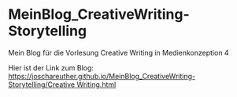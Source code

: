 # MeinBlog_CreativeWriting-Storytelling
Mein Blog für die Vorlesung Creative Writing in Medienkonzeption 4


Hier ist der Link zum Blog: [https://joschareuther.github.io/MeinBlog_CreativeWriting-Storytelling/Creative Writing.html](https://joschareuther.github.io/MeinBlog_CreativeWriting-Storytelling/CreativeWriting.html)
